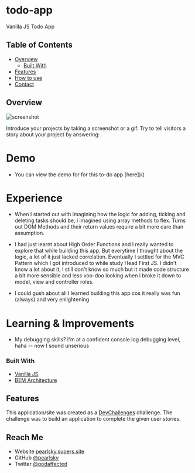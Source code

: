 # todo-app
Vanilla JS Todo App



<!-- TABLE OF CONTENTS -->

## Table of Contents

- [Overview](#overview)
  - [Built With](#built-with)
- [Features](#features)
- [How to use](#how-to-use)
- [Contact](#contact)

<!-- OVERVIEW -->

## Overview

![screenshot](https://user-images.githubusercontent.com/16707738/92399059-5716eb00-f132-11ea-8b14-bcacdc8ec97b.png)

Introduce your projects by taking a screenshot or a gif. Try to tell visitors a story about your project by answering:

# Demo
- You can view the demo for for this to-do app [here])()

# Experience
- When I started out with imagining how the logic for adding, ticking and deleting tasks should be, i imagined using array methods to flex. Turns out DOM Methods and their return values require a bit more care than assumption.

- I had just learnt about High Order Functions and I really wanted to explore that while building this app. But everytime I thought about the logic, a lot of it just lacked correlation. Eventually I settled for the MVC Pattern which I got introduced to while study Head First JS. I didn't know a lot about it, I still don't  know so much but it made code structure a bit more sensible and less voo-doo looking when i broke it down to model, view and controller roles.

- I could gush about all I learned building this app cos it really was fun (always) and very enlightening

# Learning & Improvements
- My debugging skills? I'm at a confident console.log debugging level, haha -- now I sound unserious


### Built With

<!-- This section should list any major frameworks that you built your project using. Here are a few examples.-->

- [Vanilla JS](https://reactjs.org/)
- [BEM Architecture](https://vuejs.org/)

## Features

<!-- List the features of your application or follow the template. Don't share the figma file here :) -->

This application/site was created as a [DevChallenges](https://devchallenges.io/challenges) challenge. The challenge was to build an application to complete the given user stories.


## Reach Me

- Website [pearlsky.supers.site](https://pearlsky.supers.site)
- GitHub [@pearlsky](https://github.com/@pearlsky)
- Twitter [@godaffected](https://twitter.com/godaffected)
